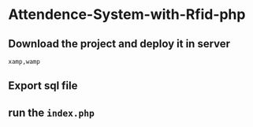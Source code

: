 # Attendence-System-with-Rfid-php

## Download the project and deploy it in server
```
xamp,wamp
```
## Export sql file

## run the ```index.php```
